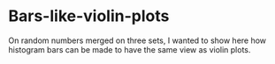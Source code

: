 # Bars-like-violin-plots

On random numbers merged on three sets, I wanted to show here how histogram bars can be made to have the same view as violin plots.
